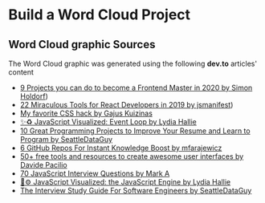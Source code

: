 # Build a Word Cloud Project

## Word Cloud graphic Sources

The Word Cloud graphic was generated using the following **dev.to** articles' content
  * [9 Projects you can do to become a Frontend Master in 2020 by Simon Holdorf](https://dev.to/simonholdorf/9-projects-you-can-do-to-become-a-frontend-master-in-2020-n2h))
  * [22 Miraculous Tools for React Developers in 2019 by jsmanifest](https://dev.to/jsmanifest/22-miraculous-tools-for-react-developers-in-2019-4i46))
  * [My favorite CSS hack by Gajus Kuizinas](https://dev.to/gajus/my-favorite-css-hack-32g3)
  * [✨♻️ JavaScript Visualized: Event Loop by Lydia Hallie](https://dev.to/lydiahallie/javascript-visualized-event-loop-3dif)
  * [10 Great Programming Projects to Improve Your Resume and Learn to Program by SeattleDataGuy](https://dev.to/seattledataguy/10-great-programming-projects-to-improve-your-resume-and-learn-to-program-1e2h)
  * [6 GitHub Repos For Instant Knowledge Boost by mfarajewicz](https://dev.to/mfarajewicz/6-github-repos-for-instant-knowledge-boost-3mo0)
  * [50+ free tools and resources to create awesome user interfaces by Davide Pacilio](https://dev.to/davidepacilio/50-free-tools-and-resources-to-create-awesome-user-interfaces-1c1b)
  * [70 JavaScript Interview Questions by Mark A](https://dev.to/macmacky/70-javascript-interview-questions-5gfi)
  * [🚀⚙️ JavaScript Visualized: the JavaScript Engine by Lydia Hallie](https://dev.to/lydiahallie/javascript-visualized-the-javascript-engine-4cdf)
  * [The Interview Study Guide For Software Engineers by SeattleDataGuy](https://dev.to/seattledataguy/the-interview-study-guide-for-software-engineers-764)

